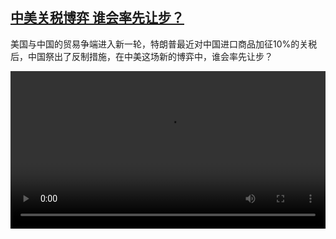 <!--1739530025000-->
[中美关税博弈 谁会率先让步？](https://www.dw.com/zh/%E4%B8%AD%E7%BE%8E%E5%85%B3%E7%A8%8E%E5%8D%9A%E5%BC%88%20%E8%B0%81%E4%BC%9A%E7%8E%87%E5%85%88%E8%AE%A9%E6%AD%A5%EF%BC%9F/a-71576573)
------

<p>美国与中国的贸易争端进入新一轮，特朗普最近对中国进口商品加征10%的关税后，中国祭出了反制措施，在中美这场新的博弈中，谁会率先让步？</small></p><video src="https://tvdownloaddw-a.akamaihd.net/Events/mp4/vdt_zh/2025/dwvgchi250211_bchi250211_uschinatariffs-ltr-_01icw_AVC_1280x720.mp4" controls style="width:100%"></video>

